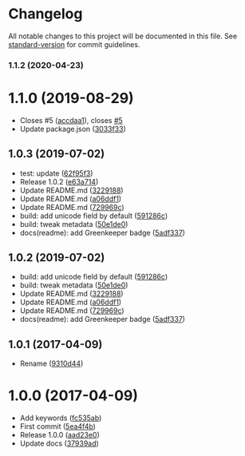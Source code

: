 # Changelog

All notable changes to this project will be documented in this file. See [standard-version](https://github.com/conventional-changelog/standard-version) for commit guidelines.

### 1.1.2 (2020-04-23)

<a name="1.1.0"></a>
# 1.1.0 (2019-08-29)

* Closes #5 ([accdaa1](https://github.com/kikobeats/regex-word-boundary/commit/accdaa1)), closes [#5](https://github.com/kikobeats/regex-word-boundary/issues/5)
* Update package.json ([3033f33](https://github.com/kikobeats/regex-word-boundary/commit/3033f33))



<a name="1.0.3"></a>
## 1.0.3 (2019-07-02)

* test: update ([62f95f3](https://github.com/kikobeats/regex-word-boundary/commit/62f95f3))
* Release 1.0.2 ([e63a714](https://github.com/kikobeats/regex-word-boundary/commit/e63a714))
* Update README.md ([3229188](https://github.com/kikobeats/regex-word-boundary/commit/3229188))
* Update README.md ([a06ddf1](https://github.com/kikobeats/regex-word-boundary/commit/a06ddf1))
* Update README.md ([729969c](https://github.com/kikobeats/regex-word-boundary/commit/729969c))
* build: add unicode field by default ([591286c](https://github.com/kikobeats/regex-word-boundary/commit/591286c))
* build: tweak metadata ([50e1de0](https://github.com/kikobeats/regex-word-boundary/commit/50e1de0))
* docs(readme): add Greenkeeper badge ([5adf337](https://github.com/kikobeats/regex-word-boundary/commit/5adf337))



<a name="1.0.2"></a>
## 1.0.2 (2019-07-02)

* build: add unicode field by default ([591286c](https://github.com/kikobeats/regex-word-boundary/commit/591286c))
* build: tweak metadata ([50e1de0](https://github.com/kikobeats/regex-word-boundary/commit/50e1de0))
* Update README.md ([3229188](https://github.com/kikobeats/regex-word-boundary/commit/3229188))
* Update README.md ([a06ddf1](https://github.com/kikobeats/regex-word-boundary/commit/a06ddf1))
* Update README.md ([729969c](https://github.com/kikobeats/regex-word-boundary/commit/729969c))
* docs(readme): add Greenkeeper badge ([5adf337](https://github.com/kikobeats/regex-word-boundary/commit/5adf337))



<a name="1.0.1"></a>
## 1.0.1 (2017-04-09)

* Rename ([9310d44](https://github.com/kikobeats/regex-word-boundary/commit/9310d44))



<a name="1.0.0"></a>
# 1.0.0 (2017-04-09)

* Add keywords ([fc535ab](https://github.com/kikobeats/regex-word-boundary/commit/fc535ab))
* First commit ([5ea4f4b](https://github.com/kikobeats/regex-word-boundary/commit/5ea4f4b))
* Release 1.0.0 ([aad23e0](https://github.com/kikobeats/regex-word-boundary/commit/aad23e0))
* Update docs ([37939ad](https://github.com/kikobeats/regex-word-boundary/commit/37939ad))
